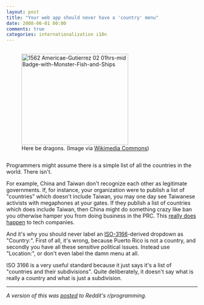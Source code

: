 ```yaml
---
layout: post
title: "Your web app should never have a 'country' menu"
date: 2008-06-01 00:00
comments: true
categories: internationalization i18n
---
```

<figure class="right" style="display: inline-block;">
  <a title="By Diego Guti&eacute;rrez, Hieronymus Cock, Library of Congress (hdl.loc.gov/loc.gmd/g3290.ct000342) / Jaybear (File:1562 Americ&aesc;¦ Guti&eacute;rrez.JPG) [Public domain or Public domain], via Wikimedia Commons" href="http://commons.wikimedia.org/wiki/File%3A1562_Americae-Gutierrez_02_01hrs-mid_Badge-with-Monster-Fish-and-Ships.jpg"><img width="281" style="width: 281px; height: 240px;" alt="1562 Americae-Gutierrez 02 01hrs-mid Badge-with-Monster-Fish-and-Ships" src="//upload.wikimedia.org/wikipedia/commons/thumb/c/cb/1562_Americae-Gutierrez_02_01hrs-mid_Badge-with-Monster-Fish-and-Ships.jpg/563px-1562_Americae-Gutierrez_02_01hrs-mid_Badge-with-Monster-Fish-and-Ships.jpg"/></a>
  <figcaption style="text-align: center">
    Here be dragons. (Image via <a title="By Diego Guti&eacute;rrez, Hieronymus Cock, Library of Congress (hdl.loc.gov/loc.gmd/g3290.ct000342) / Jaybear (File:1562 Americ&aesc;¦ Guti&eacute;rrez.JPG) [Public domain or Public domain], via Wikimedia Commons" href="http://commons.wikimedia.org/wiki/File%3A1562_Americae-Gutierrez_02_01hrs-mid_Badge-with-Monster-Fish-and-Ships.jpg">Wikimedia Commons</a>)
  </figcaption>
</figure>

Programmers might assume there is a simple list of all the countries in the world. There isn't.

For example, China and Taiwan don't recognize each other as legitimate
governments. If, for instance, your organization were to
publish a list of "countries" which doesn't include Taiwan, you may
one day see Taiwanese activists with megaphones at your gates. If
they publish a list of countries which does include Taiwan, then
China might do something crazy like ban you otherwise hamper
you from doing business in the PRC. This [really does happen](http://news.bbc.co.uk/2/hi/asia-pacific/4308678.stm) to tech
companies. 

And it's why you should never label an [ISO-3166](http://www.iso.org/iso/country_codes)-derived
dropdown as "Country:". First of all, it's wrong, because Puerto
Rico is not a country, and secondly you have all these sensitive
political issues. Instead use "Location:", or don't even label the
damn menu at all.

ISO 3166 is a very useful standard because it just says it's a list
of "countries and their subdivisions". Quite deliberately, it doesn't
say what is really a country and what is just a subdivision.

----
*A version of this was [posted](http://www.reddit.com/r/programming/comments/6loob/firefox_is_used_in_more_countries_than_exist/c047ffq) 
to Reddit's r/programming.*
